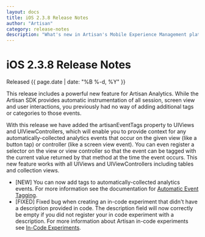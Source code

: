 ```yaml
---
layout: docs
title: iOS 2.3.8 Release Notes
author: "Artisan"
category: release-notes
description: "What's new in Artisan's Mobile Experience Management platform."
---
```

# iOS 2.3.8 Release Notes

Released {{ page.date | date: "%B %-d, %Y" }}

This release includes a powerful new feature for Artisan Analytics. While the Artisan SDK provides automatic instrumentation of all session, screen view and user interactions, you previously had no way of adding additional tags or categories to those events.

With this release we have added the artisanEventTags property to UIViews and UIViewControllers, which will enable you to provide context for any automatically-collected analytics events that occur on the given view (like a button tap) or controller (like a screen view event). You can even register a selector on the view or view controller so that the event can be tagged with the current value returned by that method at the time the event occurs. This new feature works with all UIViews and UIViewControllers including tables and collection views.

* [NEW] You can now add tags to automatically-collected analytics events. For more information see the documentation for <a href="/dev/ios/event-tracking/#artisan-event-tags">Automatic Event Tagging</a>.
* [FIXED] Fixed bug when creating an in-code experiment that didn't have a description provided in code. The description field will now correctly be empty if you did not register your in code experiment with a description. For more information about Artisan in-code experiments see <a href="/dev/ios/incode-experiments">In-Code Experiments</a>.

